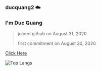 ### ducquang2 ☁️

<h3>I'm Duc Quang</h3>


>joined github on August 31, 2020
>
>first commitment on August 30, 2020

<!--![Quang's github stats](https://github-readme-stats.vercel.app/api?username=ducquang2&show_icons=true&theme=merko)-->

[Click Here](https://www.linkedin.com/in/duc-quang/)

![Top Langs](https://github-readme-stats.vercel.app/api/top-langs/?username=ducquang2&layout=compact)


